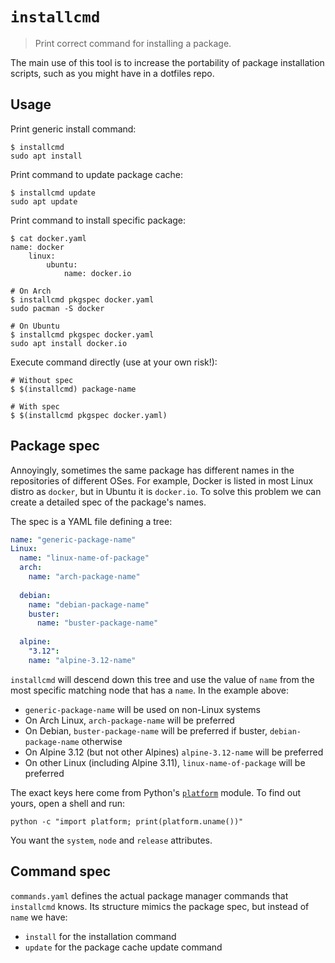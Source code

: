 # `installcmd`

> Print correct command for installing a package.

The main use of this tool is to increase the portability of package installation scripts, such as you might have in a dotfiles repo. 

## Usage
Print generic install command:
```
$ installcmd
sudo apt install
```

Print command to update package cache:
```
$ installcmd update
sudo apt update
```

Print command to install specific package:
```
$ cat docker.yaml
name: docker
    linux:
        ubuntu:
            name: docker.io

# On Arch
$ installcmd pkgspec docker.yaml
sudo pacman -S docker

# On Ubuntu
$ installcmd pkgspec docker.yaml
sudo apt install docker.io
```

Execute command directly (use at your own risk!):
```
# Without spec
$ $(installcmd) package-name

# With spec
$ $(installcmd pkgspec docker.yaml)
```

## Package spec
Annoyingly, sometimes the same package has different names in the repositories of different OSes. For example, Docker is listed in most Linux distro as `docker`, but in Ubuntu it is `docker.io`. To solve this problem we can create a detailed spec of the package's names.

The spec is a YAML file defining a tree:
```yaml
name: "generic-package-name"
Linux:
  name: "linux-name-of-package"
  arch:
    name: "arch-package-name"
    
  debian:
    name: "debian-package-name"
    buster: 
      name: "buster-package-name"
    
  alpine:
    "3.12":
    name: "alpine-3.12-name"
``` 

`installcmd` will descend down this tree and use the value of `name` from the most specific matching node that has a `name`. In the example above:
* `generic-package-name` will be used on non-Linux systems
* On Arch Linux, `arch-package-name` will be preferred
* On Debian, `buster-package-name` will be preferred if buster, `debian-package-name` otherwise
* On Alpine 3.12 (but not other Alpines) `alpine-3.12-name` will be preferred
* On other Linux (including Alpine 3.11), `linux-name-of-package` will be preferred

The exact keys here come from Python's [`platform`](https://docs.python.org/3/library/platform.html) module. To find out yours, open a shell and run:
```shell script
python -c "import platform; print(platform.uname())"
```
You want the `system`, `node` and `release` attributes.

## Command spec
`commands.yaml` defines the actual package manager commands that `installcmd` knows. Its structure mimics the package spec, but instead of `name` we have:
* `install` for the installation command
* `update` for the package cache update command
